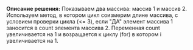 **Описание решения:**
Показываем два массива: массив 1 и массив 2.
 Используем метод, в котором цикл соизмерим длине массива, с условием проверки цикла (<= 3), если "ДА" элемент массива 1 заносится в count элемента массива 2. Переменная сount увеличивается на 1 и возращается к циклу (for) в котором i увеличивается на 1.